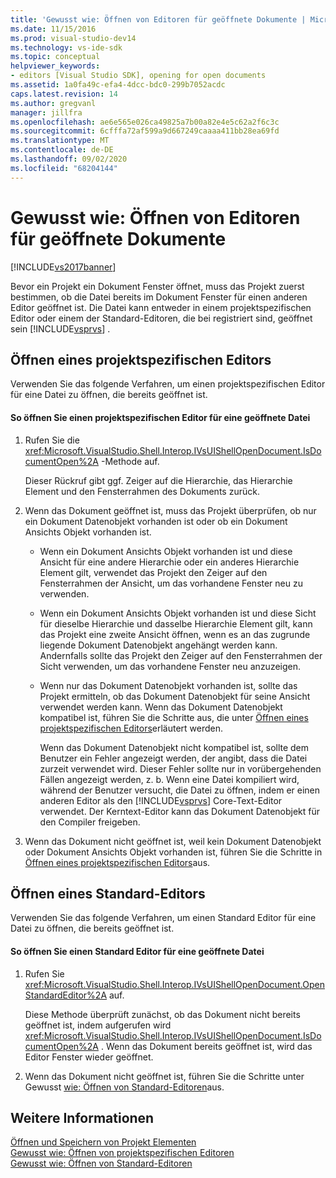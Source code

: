 ```yaml
---
title: 'Gewusst wie: Öffnen von Editoren für geöffnete Dokumente | Microsoft-Dokumentation'
ms.date: 11/15/2016
ms.prod: visual-studio-dev14
ms.technology: vs-ide-sdk
ms.topic: conceptual
helpviewer_keywords:
- editors [Visual Studio SDK], opening for open documents
ms.assetid: 1a0fa49c-efa4-4dcc-bdc0-299b7052acdc
caps.latest.revision: 14
ms.author: gregvanl
manager: jillfra
ms.openlocfilehash: ae6e565e026ca49825a7b00a82e4e5c62a2f6c3c
ms.sourcegitcommit: 6cfffa72af599a9d667249caaaa411bb28ea69fd
ms.translationtype: MT
ms.contentlocale: de-DE
ms.lasthandoff: 09/02/2020
ms.locfileid: "68204144"
---
```

# <a name="how-to-open-editors-for-open-documents"></a>Gewusst wie: Öffnen von Editoren für geöffnete Dokumente
[!INCLUDE[vs2017banner](../includes/vs2017banner.md)]

Bevor ein Projekt ein Dokument Fenster öffnet, muss das Projekt zuerst bestimmen, ob die Datei bereits im Dokument Fenster für einen anderen Editor geöffnet ist. Die Datei kann entweder in einem projektspezifischen Editor oder einem der Standard-Editoren, die bei registriert sind, geöffnet sein [!INCLUDE[vsprvs](../includes/vsprvs-md.md)] .  
  
## <a name="opening-a-project-specific-editor"></a>Öffnen eines projektspezifischen Editors  
 Verwenden Sie das folgende Verfahren, um einen projektspezifischen Editor für eine Datei zu öffnen, die bereits geöffnet ist.  
  
#### <a name="to-open-a-project-specific-editor-for-an-open-file"></a>So öffnen Sie einen projektspezifischen Editor für eine geöffnete Datei  
  
1. Rufen Sie die <xref:Microsoft.VisualStudio.Shell.Interop.IVsUIShellOpenDocument.IsDocumentOpen%2A> -Methode auf.  
  
    Dieser Rückruf gibt ggf. Zeiger auf die Hierarchie, das Hierarchie Element und den Fensterrahmen des Dokuments zurück.  
  
2. Wenn das Dokument geöffnet ist, muss das Projekt überprüfen, ob nur ein Dokument Datenobjekt vorhanden ist oder ob ein Dokument Ansichts Objekt vorhanden ist.  
  
   - Wenn ein Dokument Ansichts Objekt vorhanden ist und diese Ansicht für eine andere Hierarchie oder ein anderes Hierarchie Element gilt, verwendet das Projekt den Zeiger auf den Fensterrahmen der Ansicht, um das vorhandene Fenster neu zu verwenden.  
  
   - Wenn ein Dokument Ansichts Objekt vorhanden ist und diese Sicht für dieselbe Hierarchie und dasselbe Hierarchie Element gilt, kann das Projekt eine zweite Ansicht öffnen, wenn es an das zugrunde liegende Dokument Datenobjekt angehängt werden kann. Andernfalls sollte das Projekt den Zeiger auf den Fensterrahmen der Sicht verwenden, um das vorhandene Fenster neu anzuzeigen.  
  
   - Wenn nur das Dokument Datenobjekt vorhanden ist, sollte das Projekt ermitteln, ob das Dokument Datenobjekt für seine Ansicht verwendet werden kann. Wenn das Dokument Datenobjekt kompatibel ist, führen Sie die Schritte aus, die unter [Öffnen eines projektspezifischen Editors](../extensibility/how-to-open-project-specific-editors.md)erläutert werden.  
  
     Wenn das Dokument Datenobjekt nicht kompatibel ist, sollte dem Benutzer ein Fehler angezeigt werden, der angibt, dass die Datei zurzeit verwendet wird. Dieser Fehler sollte nur in vorübergehenden Fällen angezeigt werden, z. b. Wenn eine Datei kompiliert wird, während der Benutzer versucht, die Datei zu öffnen, indem er einen anderen Editor als den [!INCLUDE[vsprvs](../includes/vsprvs-md.md)] Core-Text-Editor verwendet. Der Kerntext-Editor kann das Dokument Datenobjekt für den Compiler freigeben.  
  
3. Wenn das Dokument nicht geöffnet ist, weil kein Dokument Datenobjekt oder Dokument Ansichts Objekt vorhanden ist, führen Sie die Schritte in [Öffnen eines projektspezifischen Editors](../extensibility/how-to-open-project-specific-editors.md)aus.  
  
## <a name="opening-a-standard-editor"></a>Öffnen eines Standard-Editors  
 Verwenden Sie das folgende Verfahren, um einen Standard Editor für eine Datei zu öffnen, die bereits geöffnet ist.  
  
#### <a name="to-open-a-standard-editor-for-an-open-file"></a>So öffnen Sie einen Standard Editor für eine geöffnete Datei  
  
1. Rufen Sie <xref:Microsoft.VisualStudio.Shell.Interop.IVsUIShellOpenDocument.OpenStandardEditor%2A> auf.  
  
     Diese Methode überprüft zunächst, ob das Dokument nicht bereits geöffnet ist, indem aufgerufen wird <xref:Microsoft.VisualStudio.Shell.Interop.IVsUIShellOpenDocument.IsDocumentOpen%2A> . Wenn das Dokument bereits geöffnet ist, wird das Editor Fenster wieder geöffnet.  
  
2. Wenn das Dokument nicht geöffnet ist, führen Sie die Schritte unter Gewusst [wie: Öffnen von Standard-Editoren](../extensibility/how-to-open-standard-editors.md)aus.  
  
## <a name="see-also"></a>Weitere Informationen  
 [Öffnen und Speichern von Projekt Elementen](../extensibility/internals/opening-and-saving-project-items.md)   
 [Gewusst wie: Öffnen von projektspezifischen Editoren](../extensibility/how-to-open-project-specific-editors.md)   
 [Gewusst wie: Öffnen von Standard-Editoren](../extensibility/how-to-open-standard-editors.md)
